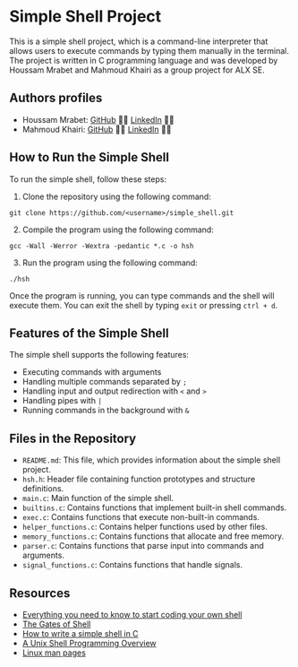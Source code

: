 # Simple Shell Project

This is a simple shell project, which is a command-line interpreter that allows users to execute commands by typing them manually in the terminal. The project is written in C programming language and was developed by Houssam Mrabet and Mahmoud Khairi as a group project for ALX SE.

## Authors profiles

- Houssam Mrabet:
    [GitHub](https://github.com/HoussamMrabet) 👨‍💻
    [LinkedIn](https://www.linkedin.com/in/houssam-mrabet-6b758a176/) 👨‍💻
- Mahmoud Khairi:
    [GitHub](https://github.com/Mahmoud-Khairi) 👨‍💻
    [LinkedIn](https://www.linkedin.com/in/mahmoud-khairi-39942124a/) 👨‍💻

## How to Run the Simple Shell

To run the simple shell, follow these steps:

1. Clone the repository using the following command:
```
git clone https://github.com/<username>/simple_shell.git
```

2. Compile the program using the following command:
```
gcc -Wall -Werror -Wextra -pedantic *.c -o hsh
```

3. Run the program using the following command:
```
./hsh
```

Once the program is running, you can type commands and the shell will execute them. You can exit the shell by typing `exit` or pressing `ctrl + d`.

## Features of the Simple Shell

The simple shell supports the following features:

- Executing commands with arguments
- Handling multiple commands separated by `;`
- Handling input and output redirection with `<` and `>`
- Handling pipes with `|`
- Running commands in the background with `&`

## Files in the Repository

- `README.md`: This file, which provides information about the simple shell project.
- `hsh.h`: Header file containing function prototypes and structure definitions.
- `main.c`: Main function of the simple shell.
- `builtins.c`: Contains functions that implement built-in shell commands.
- `exec.c`: Contains functions that execute non-built-in commands.
- `helper_functions.c`: Contains helper functions used by other files.
- `memory_functions.c`: Contains functions that allocate and free memory.
- `parser.c`: Contains functions that parse input into commands and arguments.
- `signal_functions.c`: Contains functions that handle signals.

## Resources

- [Everything you need to know to start coding your own shell](https://intranet.alxswe.com/concepts/64)
- [The Gates of Shell](https://www.gnu.org/software/bash/manual/html_node/Unix-Shells.html)
- [How to write a simple shell in C](https://brennan.io/2015/01/16/write-a-shell-in-c/)
- [A Unix Shell Programming Overview](https://www.tldp.org/LDP/abs/html/)
- [Linux man pages](https://man7.org/linux/man-pages/index.html)